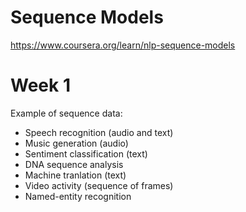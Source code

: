# Sequence Models
https://www.coursera.org/learn/nlp-sequence-models

# Week 1

Example of sequence data:

- Speech recognition (audio and text)
- Music generation (audio)
- Sentiment classification (text)
- DNA sequence analysis
- Machine tranlation (text)
- Video activity (sequence of frames)
- Named-entity recognition

